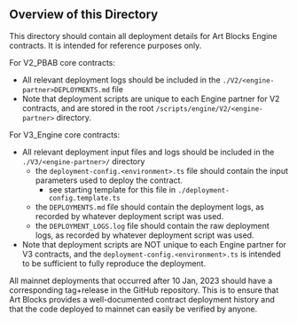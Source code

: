 ## Overview of this Directory

This directory should contain all deployment details for Art Blocks Engine contracts. It is intended for reference purposes only.

For V2_PBAB core contracts:

- All relevant deployment logs should be included in the `./V2/<engine-partner>DEPLOYMENTS.md` file
- Note that deployment scripts are unique to each Engine partner for V2 contracts, and are stored in the root `/scripts/engine/V2/<engine-partner>` directory.

For V3_Engine core contracts:

- All relevant deployment input files and logs should be included in the `./V3/<engine-partner>/` directory
  - the `deployment-config.<environment>.ts` file should contain the input parameters used to deploy the contract.
    - see starting template for this file in `./deployment-config.template.ts`
  - the `DEPLOYMENTS.md` file should contain the deployment logs, as recorded by whatever deployment script was used.
  - the `DEPLOYMENT_LOGS.log` file should contain the raw deployment logs, as recorded by whatever deployment script was used.
- Note that deployment scripts are NOT unique to each Engine partner for V3 contracts, and the `deployment-config.<environment>.ts` is intended to be sufficient to fully reproduce the deployment.

All mainnet deployments that occurred after 10 Jan, 2023 should have a corresponding tag+release in the GitHub repository. This is to ensure that Art Blocks provides a well-documented contract deployment history and that the code deployed to mainnet can easily be verified by anyone.
